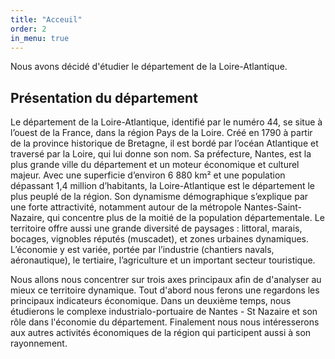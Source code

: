 ```yaml
---
title: "Acceuil"
order: 2
in_menu: true
---
```

Nous avons décidé d'étudier le département de la Loire-Atlantique. 

## Présentation du département

Le département de la Loire-Atlantique, identifié par le numéro 44, se situe à l’ouest de la France, dans la région Pays de la Loire. Créé en 1790 à partir de la province historique de Bretagne, il est bordé par l’océan Atlantique et traversé par la Loire, qui lui donne son nom. Sa préfecture, Nantes, est la plus grande ville du département et un moteur économique et culturel majeur. Avec une superficie d’environ 6 880 km² et une population dépassant 1,4 million d’habitants, la Loire-Atlantique est le département le plus peuplé de la région. Son dynamisme démographique s’explique par une forte attractivité, notamment autour de la métropole Nantes-Saint-Nazaire, qui concentre plus de la moitié de la population départementale. Le territoire offre aussi une grande diversité de paysages : littoral, marais, bocages, vignobles réputés (muscadet), et zones urbaines dynamiques. L’économie y est variée, portée par l’industrie (chantiers navals, aéronautique), le tertiaire, l’agriculture et un important secteur touristique.

Nous allons nous concentrer sur trois axes principaux afin de d'analyser au mieux ce territoire dynamique. Tout d'abord nous ferons une regardons les principaux indicateurs économique. Dans un deuxième temps, nous étudierons le complexe industrialo-portuaire de Nantes - St Nazaire et son rôle dans l'économie du département. Finalement nous nous intéresserons aux autres activités économiques de la région qui participent aussi à son rayonnement. 